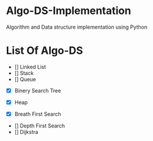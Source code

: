 # Algo-DS-Implementation
Algorithm and Data structure implementation using Python

# List Of Algo-DS
- [] Linked List
- [] Stack
- [] Queue
- [x] Binery Search Tree
- [x] Heap

- [x] Breath First Search
- [] Depth First Search
- [] Dijkstra